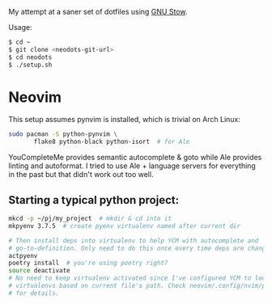 My attempt at a saner set of dotfiles using [GNU Stow][1].

Usage:

```sh
$ cd ~
$ git clone <neodots-git-url>
$ cd neodots
$ ./setup.sh
```

# Neovim

This setup assumes pynvim is installed, which is trivial on Arch Linux:

```sh
sudo pacman -S python-pynvim \
       flake8 python-black python-isort  # for Ale
```

YouCompleteMe provides semantic autocomplete & goto while Ale provides linting
and autoformat. I tried to use Ale + language servers for everything in the
past but that didn't work out too well.

## Starting a typical python project:

```sh
mkcd -p ~/pj/my_project  # mkdir & cd into it
mkpyenv 3.7.5  # create pyenv virtualenv named after current dir

# Then install deps into virtualenv to help YCM with autocomplete and
# go-to-definition. Only need to do this once every time deps are changed.
actpyenv
poetry install  # you're using poetry right?
source deactivate
# No need to keep virtualenv activated since I've configured YCM to look for
# virtualenvs based on current file's path. Check neovim/.config/nvim/plugs.vim
# for details.
```

[1]: https://www.gnu.org/software/stow/
